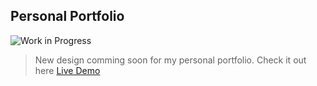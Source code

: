 ## Personal Portfolio

![Work in Progress](https://img.shields.io/badge/status-In%20Progress-orange)

> New design comming soon for my personal portfolio. Check it out here [Live Demo](https://muzhaqi16.github.io/new-portfolio-design/)